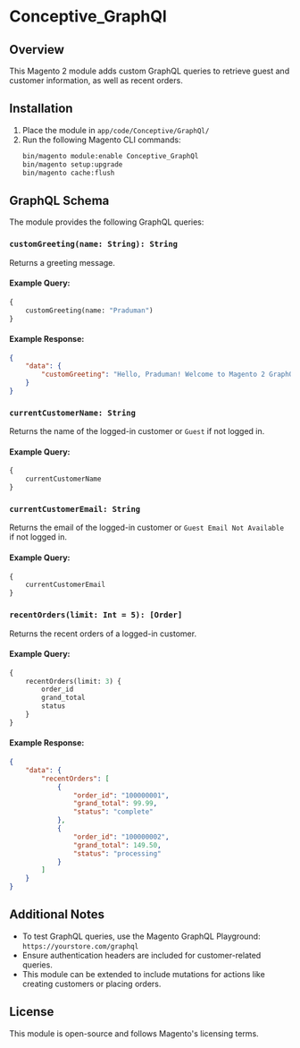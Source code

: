 # Conceptive_GraphQl

## Overview
This Magento 2 module adds custom GraphQL queries to retrieve guest and customer information, as well as recent orders.

## Installation
1. Place the module in `app/code/Conceptive/GraphQl/`
2. Run the following Magento CLI commands:
   ```sh
   bin/magento module:enable Conceptive_GraphQl
   bin/magento setup:upgrade
   bin/magento cache:flush
   ```

## GraphQL Schema
The module provides the following GraphQL queries:

### `customGreeting(name: String): String`
Returns a greeting message.

#### Example Query:
```graphql
{
    customGreeting(name: "Praduman")
}
```
#### Example Response:
```json
{
    "data": {
        "customGreeting": "Hello, Praduman! Welcome to Magento 2 GraphQL."
    }
}
```

### `currentCustomerName: String`
Returns the name of the logged-in customer or `Guest` if not logged in.

#### Example Query:
```graphql
{
    currentCustomerName
}
```

### `currentCustomerEmail: String`
Returns the email of the logged-in customer or `Guest Email Not Available` if not logged in.

#### Example Query:
```graphql
{
    currentCustomerEmail
}
```

### `recentOrders(limit: Int = 5): [Order]`
Returns the recent orders of a logged-in customer.

#### Example Query:
```graphql
{
    recentOrders(limit: 3) {
        order_id
        grand_total
        status
    }
}
```

#### Example Response:
```json
{
    "data": {
        "recentOrders": [
            {
                "order_id": "100000001",
                "grand_total": 99.99,
                "status": "complete"
            },
            {
                "order_id": "100000002",
                "grand_total": 149.50,
                "status": "processing"
            }
        ]
    }
}
```

## Additional Notes
- To test GraphQL queries, use the Magento GraphQL Playground: `https://yourstore.com/graphql`
- Ensure authentication headers are included for customer-related queries.
- This module can be extended to include mutations for actions like creating customers or placing orders.

## License
This module is open-source and follows Magento's licensing terms.

